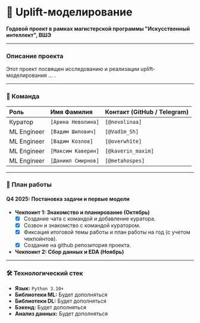 # 🚀 Uplift-моделирование

**Годовой проект в рамках магистерской программы "Искусственный интеллект", ВШЭ**

---

### Описание проекта

Этот проект посвящен исследованию и реализации uplift-моделирования ... .

---

### 👥 Команда

| Роль | Имя Фамилия | Контакт (GitHub / Telegram) |
| :--- | :--- | :--- |
| Куратор | `[Арина Неволина]` | `[@nevolinaa]` |
| ML Engineer | `[Вадим Шилович]` | `[@Vad1m_Sh]` |
| ML Engineer | `[Вадим Козлов]` | `[@overwh1te]` |
| ML Engineer | `[Максим Каверин]` | `[@kaverin_maxim]` |
| ML Engineer | `[Даниил Смирнов]` | `[@metahospes]` |

---

### 📅 План работы

#### Q4 2025: Постановка задачи и первые модели

*   **Чекпоинт 1: Знакомство и планирование (Октябрь)**
    *   [x] Создание чата с командой и добавление куратора.
    *   [x] Созвон и знакомство с командой куратором.
    *   [x] Фиксация итоговой темы работы и план работы на год (с учетом чекпойнтов).
    *   [x] Создание на github репозитория проекта.
*   **Чекпоинт 2: Сбор данных и EDA (Ноябрь)**

---

### 🛠 Технологический стек

*   **Язык:** `Python 3.10+`
*   **Библиотеки ML:** Будет дополняться
*   **Библиотеки DL:** Будет дополняться
*   **Бэкенд:** Будет дополняться
*   **Анализ данных:** Будет дополняться
